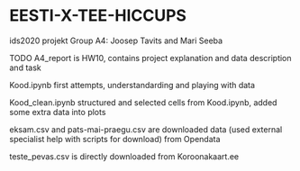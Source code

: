 # EESTI-X-TEE-HICCUPS
ids2020 projekt
Group A4: Joosep Tavits and Mari Seeba

TODO
A4_report is HW10, contains project explanation and data description and task

Kood.ipynb first attempts, understandarding and playing with data

Kood_clean.ipynb  structured and selected cells from Kood.ipynb, added some extra data into plots

eksam.csv and pats-mai-praegu.csv are downloaded data (used external specialist help with scripts for download) from Opendata

teste_pevas.csv is directly downloaded from Koroonakaart.ee
